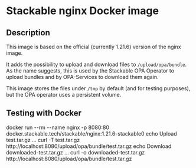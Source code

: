 # Stackable nginx Docker image

## Description

This image is based on the official (currently 1.21.6) version of the nginx image.

It adds the possibility to upload and download files to `/upload/opa/bundle`. As the name suggests, this is used by the Stackable OPA Operator to upload bundles and by OPA-Services to download them again.

This image stores the files under `/tmp` by default (and for testing purposes), but the OPA operator uses a persistent volume.

## Testing with Docker

  docker run --rm --name nginx -p 8080:80 docker.stackable.tech/stackable/nginx:1.21.6-stackable0
  echo Upload test.tar.gz ...
  curl -T test.tar.gz http://localhost:8080/upload/opa/bundle/test.tar.gz
  echo Download downloaded-test.tar.gz ...
  curl -o downloaded-test.tar.gz http://localhost:8080/upload/opa/bundle/test.tar.gz

